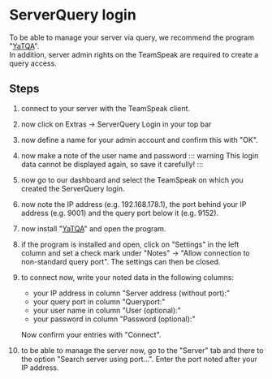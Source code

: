 # ServerQuery login

To be able to manage your server via query, we recommend the program "[YaTQA](http://yat.qa/herunterladen/)".\
In addition, server admin rights on the TeamSpeak are required to create a query access.

## Steps

1. connect to your server with the TeamSpeak client.

2. now click on Extras -> ServerQuery Login in your top bar &#x20;

3. now define a name for your admin account and confirm this with "OK".

4. now make a note of the user name and password &#x20;
    ::: warning
    This login data cannot be displayed again, so save it carefully!
    :::

5. now go to our dashboard and select the TeamSpeak on which you created the ServerQuery login.

6. now note the IP address (e.g. 192.168.178.1), the port behind your IP address (e.g. 9001) and the query port below it (e.g. 9152).

7. now install "[YaTQA](http://yat.qa/herunterladen/)" and open the program.

8. if the program is installed and open, click on "Settings" in the left column and set a check mark under "Notes" -> "Allow connection to non-standard query port". The settings can then be closed.

9. to connect now, write your noted data in the following columns:
    - your IP address in column "Server address (without port):"&#x20;
    - your query port in column "Queryport:"
    - your user name in column "User (optional):"&#x20;
    - your password in column "Password (optional):"

    Now confirm your entries with "Connect".

10. to be able to manage the server now, go to the "Server" tab and there to the option "Search server using port...". Enter the port noted after your IP address.
